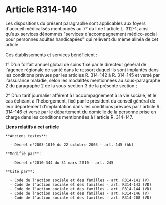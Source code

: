 # Article R314-140

Les dispositions du présent paragraphe sont applicables aux foyers d'accueil médicalisés mentionnés au 7° du I de l'article
L. 312-1, ainsi qu'aux services dénommés "services d'accompagnement médico-social pour personnes adultes handicapées" qui
relèvent du même alinéa de cet article.

Ces établissements et services bénéficient :

1° D'un forfait annuel global de soins fixé par le directeur général de l'agence régionale de santé dans le ressort duquel
ils  sont implantés dans les conditions prévues par les articles R. 314-142 à R. 314-145 et versé par l'assurance maladie,
selon les modalités mentionnées au sous-paragraphe 2 du paragraphe 2 de la sous-section 3 de la présente section  ;

2° D'un tarif journalier afférent à l'accompagnement à la vie sociale, et le cas échéant à l'hébergement, fixé par le
président du conseil général de leur département d'implantation dans les conditions prévues par l'article R. 314-146 et versé
par le département du domicile de la personne prise en charge dans les conditions mentionnées à l'article R. 314-147.

**Liens relatifs à cet article**

	**Anciens textes**:

	  - Décret n°2003-1010 du 22 octobre 2003 - art. 145 (Ab)

	**Modifié par**:

	  - Décret n°2010-344 du 31 mars 2010 - art. 245

	**Cité par**:

	  - Code de l'action sociale et des familles - art. R314-141 (V)
	  - Code de l'action sociale et des familles - art. R314-143 (VD)
	  - Code de l'action sociale et des familles - art. R314-144 (VD)
	  - Code de l'action sociale et des familles - art. R314-146 (V)
	  - Code de l'action sociale et des familles - art. R314-208 (VD)
